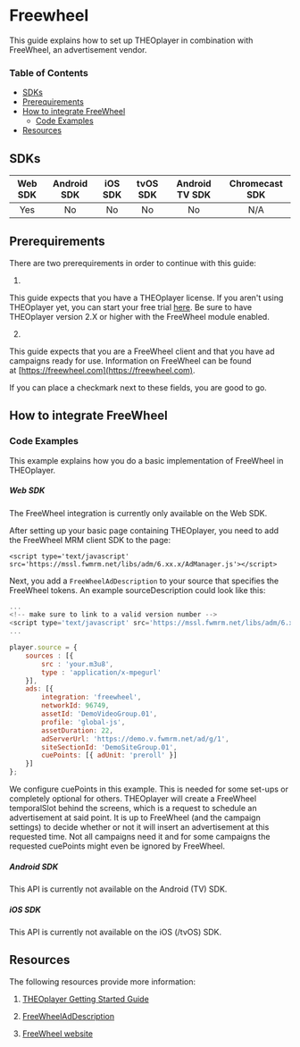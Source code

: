# Freewheel

This guide explains how to set up THEOplayer in combination with FreeWheel, an advertisement vendor.

### Table of Contents
- [SDKs](#sdks)
- [Prerequirements](#prerequirements)
- [How to integrate FreeWheel](#how-to-integrate-freewheel)
  - [Code Examples](#code-examples)
- [Resources](#resources)

## SDKs

| Web SDK | Android SDK | iOS SDK | tvOS SDK| Android TV SDK | Chromecast SDK |
| :-----: | :---------: | :-----: | :--: | :------------: | :------------: |
|   Yes   |     No     |   No   | No  |      No       |      N/A       |

## Prerequirements

There are two prerequirements in order to continue with this guide:

1. 
This guide expects that you have a THEOplayer license. If you aren't using THEOplayer yet, you can start your free trial [here](https://portal.theoplayer.com). Be sure to have THEOplayer version 2.X or higher with the FreeWheel module enabled.

2. 
This guide expects that you are a FreeWheel client and that you have ad campaigns ready for use. Information on FreeWheel can be found at [https://freewheel.com](https://freewheel.com).

If you can place a checkmark next to these fields, you are good to go.

## How to integrate FreeWheel

### Code Examples

This example explains how you do a basic implementation of FreeWheel in THEOplayer.

##### Web SDK

The FreeWheel integration is currently only available on the Web SDK.

After setting up your basic page containing THEOplayer, you need to add the FreeWheel MRM client SDK to the page:

`<script type='text/javascript' src='https://mssl.fwmrm.net/libs/adm/6.xx.x/AdManager.js'></script>`

Next, you add a `FreeWheelAdDescription` to your source that specifies the FreeWheel tokens. An example sourceDescription could look like this:

```js
...
<!-- make sure to link to a valid version number -->
<script type='text/javascript' src='https://mssl.fwmrm.net/libs/adm/6.xx.x/AdManager.js'></script>
...

player.source = {
    sources : [{
        src : 'your.m3u8',
        type : 'application/x-mpegurl'
    }], 
    ads: [{
        integration: 'freewheel',
        networkId: 96749,
        assetId: 'DemoVideoGroup.01',
        profile: 'global-js',
        assetDuration: 22,
        adServerUrl: 'https://demo.v.fwmrm.net/ad/g/1',
        siteSectionId: 'DemoSiteGroup.01',
        cuePoints: [{ adUnit: 'preroll' }]
    }]
};
```

We configure cuePoints in this example. This is needed for some set-ups or completely optional for others. THEOplayer will create a FreeWheel temporalSlot behind the screens, which is a request to schedule an advertisement at said point. It is up to FreeWheel (and the campaign settings) to decide whether or not it will insert an advertisement at this requested time. Not all campaigns need it and for some campaigns the requested cuePoints might even be ignored by FreeWheel.

##### Android SDK

This API is currently not available on the Android (TV) SDK.

##### iOS SDK

This API is currently not available on the iOS (/tvOS) SDK.

## Resources

The following resources provide more information:

1. [THEOplayer Getting Started Guide](../../getting-started/01-sdks/01-web/00-getting-started.md)

2. [FreeWheelAdDescription](https://docs.portal.theoplayer.com/api-reference/web/theoplayer.freewheeladdescription.md)

3. [FreeWheel website](https://freewheel.com)